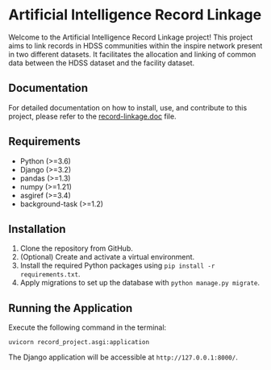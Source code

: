 # Artificial Intelligence Record Linkage

Welcome to the Artificial Intelligence Record Linkage project! This project aims to link records in HDSS communities within the inspire network present in two different datasets. It facilitates the allocation and linking of common data between the HDSS dataset and the facility dataset.

## Documentation

For detailed documentation on how to install, use, and contribute to this project, please refer to the [record-linkage.doc](record-linkage.doc) file.

## Requirements

- Python (>=3.6)
- Django (>=3.2)
- pandas (>=1.3)
- numpy (>=1.21)
- asgiref (>=3.4)
- background-task (>=1.2)

## Installation

1. Clone the repository from GitHub.
2. (Optional) Create and activate a virtual environment.
3. Install the required Python packages using `pip install -r requirements.txt`.
4. Apply migrations to set up the database with `python manage.py migrate`.

## Running the Application

Execute the following command in the terminal:

```
uvicorn record_project.asgi:application
```

The Django application will be accessible at `http://127.0.0.1:8000/`.

